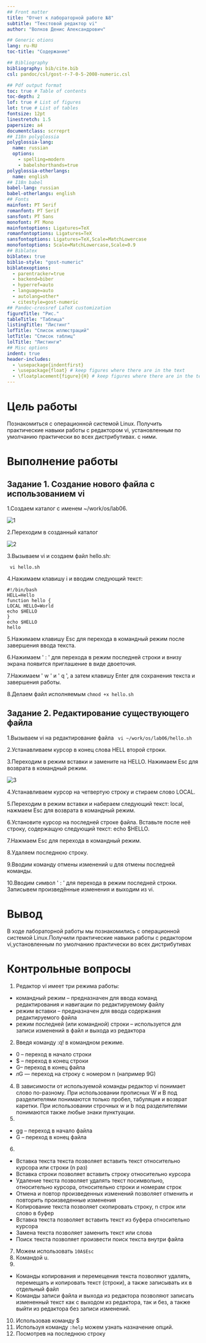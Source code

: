 ```yaml
---
## Front matter
title: "Отчет к лабораторной работе №8"
subtitle: "Текстовой редактор vi"
author: "Волков Денис Александрович"

## Generic otions
lang: ru-RU
toc-title: "Содержание"

## Bibliography
bibliography: bib/cite.bib
csl: pandoc/csl/gost-r-7-0-5-2008-numeric.csl

## Pdf output format
toc: true # Table of contents
toc-depth: 2
lof: true # List of figures
lot: true # List of tables
fontsize: 12pt
linestretch: 1.5
papersize: a4
documentclass: scrreprt
## I18n polyglossia
polyglossia-lang:
  name: russian
  options:
	- spelling=modern
	- babelshorthands=true
polyglossia-otherlangs:
  name: english
## I18n babel
babel-lang: russian
babel-otherlangs: english
## Fonts
mainfont: PT Serif
romanfont: PT Serif
sansfont: PT Sans
monofont: PT Mono
mainfontoptions: Ligatures=TeX
romanfontoptions: Ligatures=TeX
sansfontoptions: Ligatures=TeX,Scale=MatchLowercase
monofontoptions: Scale=MatchLowercase,Scale=0.9
## Biblatex
biblatex: true
biblio-style: "gost-numeric"
biblatexoptions:
  - parentracker=true
  - backend=biber
  - hyperref=auto
  - language=auto
  - autolang=other*
  - citestyle=gost-numeric
## Pandoc-crossref LaTeX customization
figureTitle: "Рис."
tableTitle: "Таблица"
listingTitle: "Листинг"
lofTitle: "Список иллюстраций"
lotTitle: "Список таблиц"
lolTitle: "Листинги"
## Misc options
indent: true
header-includes:
  - \usepackage{indentfirst}
  - \usepackage{float} # keep figures where there are in the text
  - \floatplacement{figure}{H} # keep figures where there are in the text
---
```

# Цель работы 
Познакомиться с операционной системой Linux. Получить практические навыки работы с редактором vi, установленным по умолчанию практически во всех дистрибутивах.
с ними.

# Выполнение работы
## Задание 1. Создание нового файла с использованием vi
1.Создаем каталог с именем ~/work/os/lab06.

![1](1.jpg "1")

2.Переходим в созданный каталог

![2](2.jpg "2")

3.Вызываем vi и создаем файл hello.sh:  

`  vi hello.sh `

4.Нажимаем клавишу i и вводим следующий текст:

```
#!/bin/bash
HELL=Hello
function hello {
LOCAL HELLO=World
echo $HELLO
}
echo $HELLO
hello 
```

5.Нажимаем клавишу Esc для перехода в командный режим после завершения ввода текста.

6.Нажимаем ' : ' для перехода в режим последней строки и внизу экрана появится приглашение в виде двоеточия.

7.Нажимаем ' w ' и ' q ', а затем клавишу Enter для сохранения текста и завершения работы.

8.Делаем файл исполняемым ` chmod +x hello.sh `

## Задание 2. Редактирование существующего файла
1.Вызываем vi на редактирование файла 
` vi ~/work/os/lab06/hello.sh`

2.Устанавливаем курсор в конец слова HELL второй строки.

3.Переходим в режим вставки и замените на HELLO. Нажимаем Esc для возврата в командный режим.

![3](3.jpg "3")

4.Устанавливаем курсор на четвертую строку и стираем слово LOCAL.

5.Переходим в режим вставки и набераем следующий текст: local, нажмаем Esc для
возврата в командный режим.

6.Установите курсор на последней строке файла. Вставьте после неё строку, содержащую
следующий текст: echo $HELLO.

7.Нажмаем Esc для перехода в командный режим.

8.Удаляем последнюю строку.

9.Вводим команду отмены изменений u для отмены последней команды.

10.Вводим символ ' : ' для перехода в режим последней строки. Записывем произведённые
изменения и выходим из vi.

# Вывод 
В ходе лабораторной работы мы познакомились с операционной системой Linux.Получили практические навыки работы с редактором vi,установленным по умолчанию практически во всех дистрибутивах

# Контрольные вопросы 
1. Редактор vi имеет три режима работы:
* командный режим – предназначен для ввода команд редактирования и навигации по редактируемому файлу
* режим вставки – предназначен для ввода содержания редактируемого файла
* режим последней (или командной) строки – используется для записи изменений в файл и выхода из редактора
2. Введя команду :q! в командном режиме.
* 0 – переход в начало строки
* $ – переход в конец строки
* G– переход в конец файла
* 𝑛G — переход на строку с номером n (например 9G)
4.	В зависимости от используемой команды редактор vi понимает слово по-разному. При использовании прописных W и B под разделителями понимаются только пробел, табуляция и возврат каретки. При использовании строчных w и b под разделителями понимаются также любые знаки пунктуации.
5. 
*	gg – переход в начало файла
*	G – переход в конец файла
6. 
* Вставка текста текста позволяет вставить текст относительно курсора или строки (n раз)
* Вставка строки позволяет вставить строку относительно курсора
* Удаление текста позволяет удалять текст посимвольно, относительно курсора, относительно строки и номерам строк
* Отмена и повтор произведенных изменений позволяет отменить и повторить произведенные изменения
* Копирование текста позволяет скопировать строку, n строк или слово в буфер
* Вставка текста позволяет вставить текст из буфера относительно курсора
* Замена текста позволяет заменить текст или слова
* Поиск текста позволяет произвести поиск текста внутри файла
7. Можем использовать ` 10A$Esc `
8. Командой u.
9. 	
* Команды копирования и перемещения текста позволяют удалять, перемещать и копировать текст (строки), а также записывать их в отдельный файл
* Команды записи файла и выхода из редактора позволяют записать измененный текст как с выходом из редактора, так и без, а также выйти из редактора без записи изменений.
10. Использовав команду $
11. Используя команду ` :help ` можем узнать назначение опций.
12. Посмотрев на последнюю строку